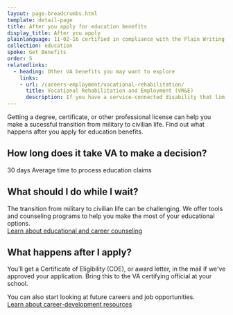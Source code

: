 ```yaml
---
layout: page-breadcrumbs.html
template: detail-page
title: After you apply for education benefits
display_title: After you apply
plainlanguage: 11-02-16 certified in compliance with the Plain Writing Act
collection: education
spoke: Get Benefits
order: 5
relatedlinks:
  - heading: Other VA benefits you may want to explore
    links:
    - url: /careers-employment/vocational-rehabilitation/
      title: Vocational Rehabilitation and Employment (VR&E)
      description: If you have a service-connected disability that limits your ability to work or prevents you from working, find out if you can get VR&E benefits and services—like help exploring employment options and getting more training if required.
---
```


<div class="va-introtext">

Getting a degree, certificate, or other professional license can help you make a sucessful transition from military to civilian life. Find out what happens after you apply for education benefits.

</div>

## How long does it take VA to make a decision?

<div class="card information" markdown="0">
<span class="number">30 days</span>
<span class="description">Average time to process education claims</span>
</div>

## What should I do while I wait?

The transition from military to civilian life can be challenging. We offer tools and counseling programs to help you make the most of your educational options. <br>
[Learn about educational and career counseling](/careers-employment/education-and-career-counseling/)

## What happens after I apply?

You’ll get a Certificate of Eligibility (COE), or award letter, in the mail if we've approved your application. Bring this to the VA certifying official at your school.

You can also start looking at future careers and job opportunities. <br>
[Learn about career-development resources](/careers-employment/)

<div markdown="0"><br></div>

